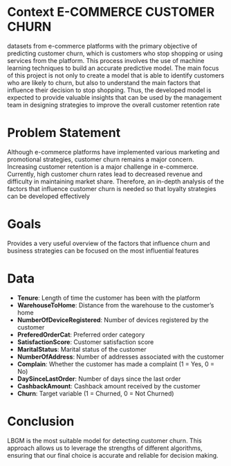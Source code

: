 # Context E-COMMERCE CUSTOMER CHURN

datasets from e-commerce platforms with the primary objective of predicting customer churn, which is customers who stop shopping or using services from the platform. This process involves the use of machine learning techniques to build an accurate predictive model. The main focus of this project is not only to create a model that is able to identify customers who are likely to churn, but also to understand the main factors that influence their decision to stop shopping. Thus, the developed model is expected to provide valuable insights that can be used by the management team in designing strategies to improve the overall customer retention rate
# Problem Statement
Although e-commerce platforms have implemented various marketing and promotional strategies, customer churn remains a major concern. Increasing customer retention is a major challenge in e-commerce. Currently, high customer churn rates lead to decreased revenue and difficulty in maintaining market share. Therefore, an in-depth analysis of the factors that influence customer churn is needed so that loyalty strategies can be developed effectively
# Goals
Provides a very useful overview of the factors that influence churn and business strategies can be focused on the most influential features
# Data
- **Tenure**: Length of time the customer has been with the platform
- **WarehouseToHome**: Distance from the warehouse to the customer’s home
- **NumberOfDeviceRegistered**: Number of devices registered by the customer
- **PreferedOrderCat**: Preferred order category
- **SatisfactionScore**: Customer satisfaction score
- **MaritalStatus**: Marital status of the customer
- **NumberOfAddress**: Number of addresses associated with the customer
- **Complain**: Whether the customer has made a complaint (1 = Yes, 0 = No)
- **DaySinceLastOrder**: Number of days since the last order
- **CashbackAmount**: Cashback amount received by the customer
- **Churn**: Target variable (1 = Churned, 0 = Not Churned)
# Conclusion
LBGM is the most suitable model for detecting customer churn. This approach allows us to leverage the strengths of different algorithms, ensuring that our final choice is accurate and reliable for decision making.
 
